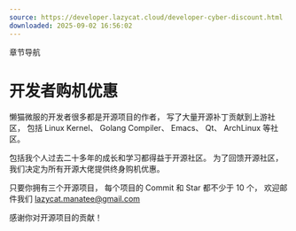 ```yaml
---
source: https://developer.lazycat.cloud/developer-cyber-discount.html
downloaded: 2025-09-02 16:56:02
---
```


章节导航

# 开发者购机优惠 ​

懒猫微服的开发者很多都是开源项目的作者， 写了大量开源补丁贡献到上游社区， 包括 Linux Kernel、 Golang Compiler、 Emacs、 Qt、 ArchLinux 等社区。

包括我个人过去二十多年的成长和学习都得益于开源社区。 为了回馈开源社区， 我们决定为所有开源大佬提供终身购机优惠。

只要你拥有三个开源项目， 每个项目的 Commit 和 Star 都不少于 10 个， 欢迎邮件我们 [lazycat.manatee@gmail.com](<mailto:lazycat.manatee@gmail.com>)

感谢你对开源项目的贡献！
